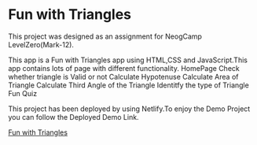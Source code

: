 # Fun with Triangles

This project was designed as an assignment for NeogCamp LevelZero(Mark-12).

This app is a Fun with Triangles app using HTML,CSS and JavaScript.This app contains lots of page with different functionality.
HomePage
Check whether triangle is Valid or not
Calculate Hypotenuse
Calculate Area of Triangle
Calculate Third Angle of the Triangle
Identitfy the type of Triangle
Fun Quiz

This project has been deployed by using Netlify.To enjoy the Demo Project you can follow the Deployed Demo Link.

[Fun with Triangles](https://ultronjs-trianglefun.netlify.app/ "Triangles")
